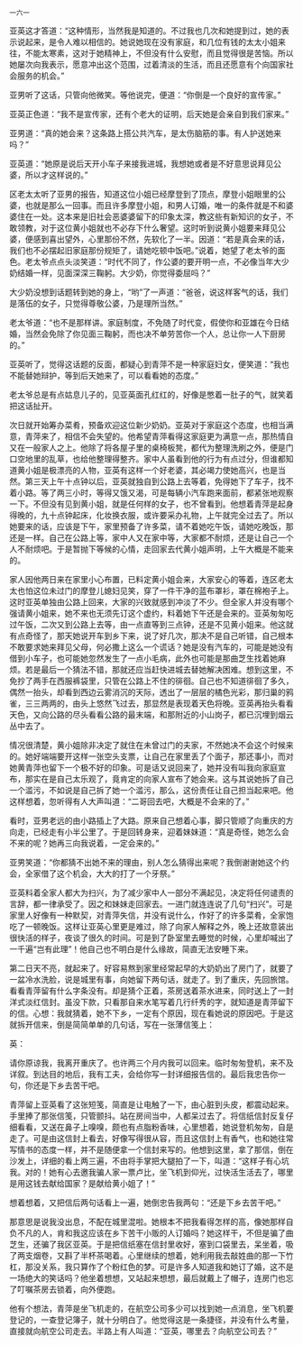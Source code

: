     一六一 

   亚英这才答道：“这种情形，当然我是知道的。不过我也几次和她提到过，她的表示说起来，是令人难以相信的。她说她现在没有家庭，和几位有钱的太太小姐来往，不能太寒素，这对于她精神上，不但没有什么安慰，而且觉得很是苦恼。所以她屡次向我表示，愿意冲出这个范围，过着清淡的生活，而且还愿意有个向国家社会服务的机会。”

   亚男听了这话，只管向他微笑。等他说完，便道：“你倒是一个良好的宣传家。”

   亚英正色道：“我不是宣传家，还有个老大的证明，后天她是会亲自到我们家来。”

   亚男道：“真的她会来？这条路上搭公共汽车，是太伤脑筋的事。有人护送她来吗？”

   亚英道：“她原是说后天开小车子来接我进城，我想她或者是不好意思说拜见公婆，所以才这样说的。”

   区老太太听了亚男的报告，知道这位小姐已经摩登到了顶点，摩登小姐眼里的公婆，也就是那么一回事。而且许多摩登小姐，和男人订婚，唯一的条件就是不和婆婆住在一处。这本来是旧社会恶婆婆留下的印象太深，教这些有新知识的女子，不敢领教，对于这位黄小姐就也不必存下什么奢望。这时听到说黄小姐要来拜见公婆，便感到喜出望外，心里那份不然，先软化了一半。因道：“若是真会来的话，我们也不必摆起旧家庭那份规矩了，请她吃顿中饭吧。”说着，她望了老太爷的面色。老太爷点点头淡笑道：“时代不同了，作公婆的要开明一点，不必像当年大少奶结婚一样，见面深深三鞠躬。大少奶，你觉得委屈吗？”

   大少奶没想到话题转到她的身上，“哟”了一声道：“爸爸，说这样客气的话，我们是落伍的女子，只觉得尊敬公婆，乃是理所当然。”

   老太爷道：“也不是那样讲。家庭制度，不免随了时代变，假使你和亚雄在今日结婚，当然会免除了你见面三鞠躬，而也决不单劳苦你一个人，总让你一人下厨房的。”

   亚英听了，觉得这话题的反面，都疑心到青萍不是一种家庭妇女，便笑道：“我也不能替她辩护，等到后天她来了，可以看看她的态度。”

   老太爷总是有点姑息儿子的，见亚英面孔红红的，好像是憋着一肚子的气，就笑着把这话扯开。

   次日就开始筹办菜肴，预备欢迎这位新少奶奶。亚英对于家庭这个态度，也相当满意，青萍来了，相信不会失望的。他希望青萍看得这家庭更为满意一点，那热情自又在一般家人之上。他除了将各屋子里的桌椅板凳，都代为整理洗刷之外，便是门口空地里的乱草，也给他整理得整齐。家中人虽看到他的行为有点过分，但谁都知道黄小姐是极漂亮的人物，亚英有这样一个好老婆，其必竭力使她高兴，也是当然。第三天上午十点钟以后，亚英就独自到公路上去等着，免得她下了车子，找不着小路。等了两三小时，等得又饿又渴，可是每辆小汽车跑来面前，都紧张地观察一下。不但没有见到黄小姐，就是任何样的女子，也不曾看到。他想着青萍是起身得晚的，九十点钟起床，化妆换衣服，或许要采办礼物，上午就完全过去了。所以她要来的话，应该是下午，家里预备了许多菜，请不着她吃午饭，请她吃晚饭，那还是一样。自己在公路上等，家中人又在家中等，大家都不耐烦，还是让自己一个人不耐烦吧。于是暂抛下等候的心情，走回家去代黄小姐声明，上午大概是不能来的。

   家人因他两日来在家里小心布置，已料定黄小姐会来，大家安心的等着，连区老太太也怕这位未过门的摩登儿媳妇见笑，穿了一件干净的蓝布罩衫，罩在棉袍子上。这时亚英单独由公路上回来，大家的兴致就感到冲淡了不少。但全家人并没有哪个强请黄小姐来，她不来也无须先订这个虚约，料着她下午还是会来的。亚英匆匆吃过午饭，二次又到公路上去等，由一点直等到三点钟，还是不见黄小姐来。他这就有点奇怪了，那天她说开车到乡下来，说了好几次，那决不是自己听错，自己根本不敢要求她来拜见父母，何必撒上这么一个谎话？她是没有汽车的，可能是她没有借到小车子，也可能她忽然发生了一点小毛病，此外也可能是那曲芝生找着她麻烦。若是最后一个猜法不错，那就还应当赶快进城去替她解决困难。想到这里，不免抄了两手在西服裤袋里，只管在公路上不住的徘徊。自己也不知道徘徊了多久，偶然一抬头，却看到西边云雾消沉的天际，透出了一层层的橘色光彩，那归巢的鸦雀，三三两两的，由头上悠然飞过去，那显然是表现着天色将晚。亚英再抬头看看天色，又向公路的尽头看看公路的最末端，和那附近的小山岗子，都已沉埋到烟云丛中去了。

   情况很清楚，黄小姐除非决定了就住在未曾过门的夫家，不然她决不会这个时候来的。她好端端要开这样一张空头支票，让自己在家里丢了个面子，那还事小，而对她黄青萍也留下一个极不好的印象。可是话又说回来了，她并没有叫我向家庭宣布，那实在是自己太乐观了，竟肯定的向家人宣布了她会来。这与其说她拆了自己一个滥污，不如说是自己拆了她一个滥污，那么，这份责任让自己担当起来吧。他这样想着，忽听得有人大声叫道：“二哥回去吧，大概是不会来的了。”

   看时，亚男老远的由小路插上了大路。原来自己想着心事，脚只管顺了向重庆的方向走，已经走有小半公里了。于是回转身来，迎着妹妹道：“真是奇怪，她怎么会不来的呢？她再三向我说着，一定会来的。”

   亚男笑道：“你都猜不出她不来的理由，别人怎么猜得出来呢？我倒谢谢她这个约会，全家借了这个机会，大大的打了一个牙祭。”

   亚英料着全家人都大为扫兴，为了减少家中人一部分不满起见，决定将任何谴责的言辞，都一律承受了。因之和妹妹走回家去。一进门就连连说了几句“扫兴”。可是家里人好像有一种默契，对青萍失信，并没有说什么，作好了的许多菜肴，全家饱吃了一顿晚饭。这样让亚英心里更是难过，除了向家人解释之外，晚上还故意装出很快活的样子，夜谈了很久的时间。可是到了卧室里去睡觉的时候，心里却喊出了一千遍“岂有此理”！他自己也不明白是什么缘故，简直无法安睡下来。

   第二日天不亮，就起来了。好容易熬到家里经常起早的大奶奶出了房门了，就要了一盆冷水洗脸，说是城里有事，向她留下两句话，就走了。到了重庆，先回旅馆。看看青萍留有什么字条没有。却是猜个正着，茶房送着茶水进来，同时送上了一封洋式淡红信封。虽没下款，只看那自来水笔写着几行纤秀的字，就知道是青萍留下的信。心想：我就猜着，她不下乡，一定有个原因，现在看她说的原因吧。于是这就拆开信来，倒是简简单单的几句话，写在一张薄信笺上：

   英：

   请你原谅我，我离开重庆了。也许两三个月内我可以回来。临时匆匆登机，来不及详叙。到达目的地后，我有工夫，会给你写一封详细报告信的。最后我忠告你一句，你还是下乡去苦干吧。

   青萍留上亚英看了这张短笺，简直是让电触了一下，由心脏到头皮，都震动起来。手里捧了那张信笺，只管颤抖。站在房间当中，人都呆过去了。将信纸信封反复仔细看看，又送在鼻子上嗅嗅，颇也有点脂粉香味，心里想着，她说登机匆匆，自是走了。可是由这信封上看去，好像写得很从容，而且这信封上有香气，也和她往常写情书的态度一样，并不是随便拿一个信封来写的。他想到这里，拿了那信，倒在沙发上，详细的看上两三遍，不由将手掌把大腿拍了一下，叫道：“这样子有心坑我。对的！她有心去邀我骗人家一票卢比，坐飞机到仰光，过快活生活去了，哪里是用这钱去献给国家？是献给黄小姐了！”

   想着想着，又把信后两句话看上一遍，她倒忠告我两句：“还是下乡去苦干吧。”

   那意思是说我没出息，不配在城里混啦。她根本不把我看得怎样的高，像她那样自负不凡的人，肯和我这应该在乡下苦干小贩的人订婚吗？她这样干，不但是骗了曲芝生，还骗了我区亚英。于是把信纸塞在信封里收好，塞到口袋里去，呆坐着，吸了两支烟卷，又斟了半杯茶喝着。心里继续的想着，她利用我去敲姓曲的那一下竹杠，那没关系，我只算作了个粉红色的梦。可是许多人知道我和她订了婚，这不是一场绝大的笑话吗？他坐着想想，又站起来想想，最后就戴上了帽子，连房门也忘了叮嘱茶房去锁着，向外便跑。

   他有个想法，青萍是坐飞机走的，在航空公司多少可以找到她一点消息，坐飞机要登记的，一查登记簿子，就十分明白了。他觉得这是一条捷径，并没有什么考量，直接就向航空公司走去。半路上有人叫道：“亚英，哪里去？向航空公司去？”

